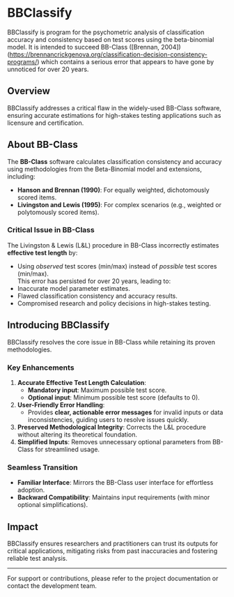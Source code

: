 # BBClassify

BBClassify is program for the psychometric analysis of classification accuracy and consistency based on test scores using the beta-binomial model. It is intended to succeed BB-Class ([Brennan, 2004])(https://brennancrickgenova.org/classification-decision-consistency-programs/) which contains a serious error that appears to have gone by unnoticed for over 20 years.

## Overview

BBClassify addresses a critical flaw in the widely-used BB-Class software, ensuring accurate estimations for high-stakes testing applications such as licensure and certification.

## About BB-Class

The **BB-Class** software calculates classification consistency and accuracy using methodologies from the Beta-Binomial model and extensions, including:
- **Hanson and Brennan (1990)**: For equally weighted, dichotomously scored items.
- **Livingston and Lewis (1995)**: For complex scenarios (e.g., weighted or polytomously scored items).

### Critical Issue in BB-Class
The Livingston & Lewis (L&L) procedure in BB-Class incorrectly estimates **effective test length** by:
- Using *observed* test scores (min/max) instead of *possible* test scores (min/max).  
This error has persisted for over 20 years, leading to:
- Inaccurate model parameter estimates.
- Flawed classification consistency and accuracy results.
- Compromised research and policy decisions in high-stakes testing.

## Introducing BBClassify

BBClassify resolves the core issue in BB-Class while retaining its proven methodologies.

### Key Enhancements
1. **Accurate Effective Test Length Calculation**:  
   - **Mandatory input**: Maximum possible test score.  
   - **Optional input**: Minimum possible test score (defaults to 0).  
2. **User-Friendly Error Handling**:  
   - Provides **clear, actionable error messages** for invalid inputs or data inconsistencies, guiding users to resolve issues quickly.  
3. **Preserved Methodological Integrity**: Corrects the L&L procedure without altering its theoretical foundation.  
4. **Simplified Inputs**: Removes unnecessary optional parameters from BB-Class for streamlined usage.

### Seamless Transition
- **Familiar Interface**: Mirrors the BB-Class user interface for effortless adoption.  
- **Backward Compatibility**: Maintains input requirements (with minor optional simplifications).  

## Impact
BBClassify ensures researchers and practitioners can trust its outputs for critical applications, mitigating risks from past inaccuracies and fostering reliable test analysis.

---

For support or contributions, please refer to the project documentation or contact the development team.
